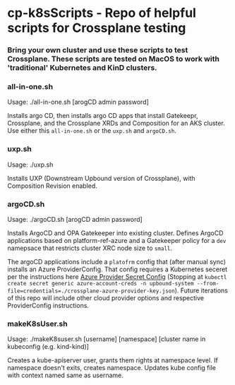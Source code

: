 # cp-k8sScripts - Repo of helpful scripts for Crossplane testing

### Bring your own cluster and use these scripts to test Crossplane. These scripts are tested on MacOS to work with 'traditional' Kubernetes and KinD clusters.

### all-in-one.sh

Usage: ./all-in-one.sh [arogCD admin password]

Installs argo CD, then installs argo CD apps that install Gatekeepr, Crossplane, and the Crossplane XRDs and Composition for an AKS cluster. Use either this `all-in-one.sh` or the `uxp.sh` and `argoCD.sh`. 

### uxp.sh

Usage: ./uxp.sh

Installs UXP (Downstream Upbound version of Crossplane), with Composition Revision enabled.

### argoCD.sh

Usage: ./argoCD.sh [arogCD admin password]

Installs ArgoCD and OPA Gatekeeper into existing cluster. Defines ArgoCD applications based on platform-ref-azure and a Gatekeeper policy for a `dev` namepsace that restricts cluster XRC node size to `small`.

The argoCD applications include a `platofrm` config that (after manual sync) installs an Azure ProviderConfig. That config requires a Kubernetes seceret  per the instructions here [Azure Provider Secret Config](https://github.com/upbound/platform-ref-azure#configure-providers-in-your-platform) (Stopping at `kubectl create secret generic azure-account-creds -n upbound-system --from-file=credentials=./crossplane-azure-provider-key.json`). Future iterations of this repo will include other cloud provider options and respective ProviderConfig instructions.

### makeK8sUser.sh

Usage: ./makeK8suser.sh [username] [namespace] [cluster name in kubeconfig (e.g. kind-kind)]

Creates a kube-apiserver user, grants them rights at namespace level. If namespace doesn't exits, creates namespace. Updates kube config file with context named same as username.


